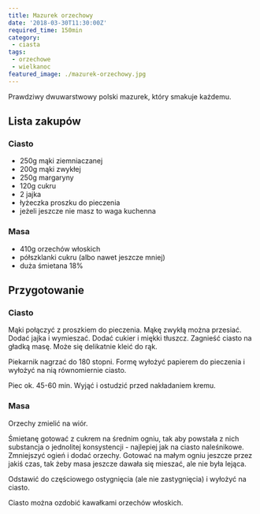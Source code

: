 ```yaml
---
title: Mazurek orzechowy
date: '2018-03-30T11:30:00Z'
required_time: 150min
category:
 - ciasta
tags:
 - orzechowe
 - wielkanoc
featured_image: ./mazurek-orzechowy.jpg
---
```


Prawdziwy dwuwarstwowy polski mazurek, który smakuje każdemu.

<!-- more -->

## Lista zakupów

### Ciasto
- 250g mąki ziemniaczanej
- 200g mąki zwykłej
- 250g margaryny
- 120g cukru
- 2 jajka
- łyżeczka proszku do pieczenia
- jeżeli jeszcze nie masz to waga kuchenna

### Masa
- 410g orzechów włoskich
- półszklanki cukru (albo nawet jeszcze mniej)
- duża śmietana 18%

## Przygotowanie

### Ciasto

Mąki połączyć z proszkiem do pieczenia. Mąkę zwykłą można przesiać. Dodać jajka i wymieszać.
Dodać cukier i miękki tłuszcz. Zagnieść ciasto na gładką masę. Może się delikatnie kleić do rąk.

Piekarnik nagrzać do 180 stopni.
Formę wyłożyć papierem do pieczenia i wyłożyć na nią równomiernie ciasto.

Piec ok. 45-60 min.
Wyjąć i ostudzić przed nakładaniem kremu.

### Masa

Orzechy zmielić na wiór.

Śmietanę gotować z cukrem na średnim ogniu, tak aby powstała z nich substancja o jednolitej konsystencji - najlepiej jak na ciasto naleśnikowe.
Zmniejszyć ogień i dodać orzechy. Gotować na małym ogniu jeszcze przez jakiś czas, tak żeby masa jeszcze dawała się mieszać, ale nie była lejąca.

Odstawić do częściowego ostygnięcia (ale nie zastygnięcia) i wyłożyć na ciasto.

Ciasto można ozdobić kawałkami orzechów włoskich.
